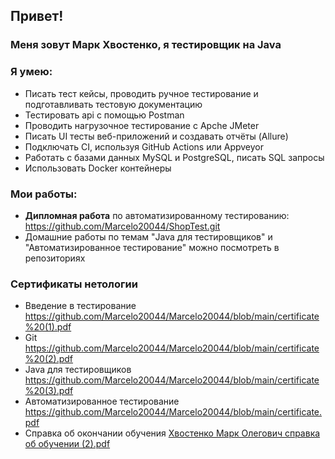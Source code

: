 ## Привет!
### Меня зовут Марк Хвостенко, я тестировщик на Java
### Я умею:
* Писать тест кейсы, проводить ручное тестирование и подготавливать тестовую документацию
* Тестировать api с помощью Postman
* Проводить нагрузочное тестирование с Apche JMeter
* Писать UI тесты веб-приложений и создавать отчёты (Allure)
* Подключать CI, используя GitHub Actions или Appveyor
* Работать с базами данных MySQL и PostgreSQL, писать SQL запросы 
* Использовать Docker контейнеры

### Мои работы:
* **Дипломная работа** по автоматизированному тестированию: https://github.com/Marcelo20044/ShopTest.git
* Домашние работы по темам "Java для тестировщиков" и "Автоматизированное тестирование" можно посмотреть в репозиториях

### Сертификаты нетологии
* Введение в тестирование https://github.com/Marcelo20044/Marcelo20044/blob/main/certificate%20(1).pdf
* Git https://github.com/Marcelo20044/Marcelo20044/blob/main/certificate%20(2).pdf
* Java для тестировщиков https://github.com/Marcelo20044/Marcelo20044/blob/main/certificate%20(3).pdf
* Автоматизированное тестирование https://github.com/Marcelo20044/Marcelo20044/blob/main/certificate.pdf
* Справка об окончании обучения [Хвостенко Марк Олегович справка об обучении (2).pdf](https://github.com/Marcelo20044/Marcelo20044/files/8978326/2.pdf)




<!--
**Marcelo20044/Marcelo20044** is a ✨ _special_ ✨ repository because its `README.md` (this file) appears on your GitHub profile.

Here are some ideas to get you started:

- 🔭 I’m currently working on ...
- 🌱 I’m currently learning ...
- 👯 I’m looking to collaborate on ...
- 🤔 I’m looking for help with ...
- 💬 Ask me about ...
- 📫 How to reach me: ...
- 😄 Pronouns: ...
- ⚡ Fun fact: ...
-->
